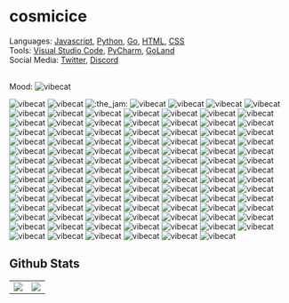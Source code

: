 # cosmicice

Languages: [Javascript](https://www.javascript.com/), [Python](https://www.python.org/), [Go](https://golang.org/), [HTML](https://whatwg.org/), [CSS](https://www.w3.org/)
<br>
Tools: [Visual Studio Code](https://code.visualstudio.com/), [PyCharm](https://www.jetbrains.com/pycharm/), [GoLand](https://www.jetbrains.com/go/)
<br>
Social Media: [Twitter](https://twitter.com/catcosmicice), [Discord](https://discord.com/users/602588112174055436)
<br><br>

Mood: ![vibecat](https://cdn.bongo.ninja/other/public/emotes/vibecat.gif)

![vibecat](https://cdn.bongo.ninja/other/public/emotes/vibecat.gif) ![vibecat](https://cdn.bongo.ninja/other/public/emotes/vibecat.gif) ![:the_jam:](https://cdn.discordapp.com/emojis/745354525958996138.gif) ![vibecat](https://cdn.bongo.ninja/other/public/emotes/vibecat.gif) ![vibecat](https://cdn.bongo.ninja/other/public/emotes/vibecat.gif) ![vibecat](https://cdn.bongo.ninja/other/public/emotes/vibecat.gif) ![vibecat](https://cdn.bongo.ninja/other/public/emotes/vibecat.gif) ![vibecat](https://cdn.bongo.ninja/other/public/emotes/vibecat.gif) ![vibecat](https://cdn.bongo.ninja/other/public/emotes/vibecat.gif) ![vibecat](https://cdn.bongo.ninja/other/public/emotes/vibecat.gif) ![vibecat](https://cdn.bongo.ninja/other/public/emotes/vibecat.gif) ![vibecat](https://cdn.bongo.ninja/other/public/emotes/vibecat.gif) ![vibecat](https://cdn.bongo.ninja/other/public/emotes/vibecat.gif) ![vibecat](https://cdn.bongo.ninja/other/public/emotes/vibecat.gif) ![vibecat](https://cdn.bongo.ninja/other/public/emotes/vibecat.gif) ![vibecat](https://cdn.bongo.ninja/other/public/emotes/vibecat.gif) ![vibecat](https://cdn.bongo.ninja/other/public/emotes/vibecat.gif) ![vibecat](https://cdn.bongo.ninja/other/public/emotes/vibecat.gif) ![vibecat](https://cdn.bongo.ninja/other/public/emotes/vibecat.gif) ![vibecat](https://cdn.bongo.ninja/other/public/emotes/vibecat.gif) ![vibecat](https://cdn.bongo.ninja/other/public/emotes/vibecat.gif) ![vibecat](https://cdn.bongo.ninja/other/public/emotes/vibecat.gif) ![vibecat](https://cdn.bongo.ninja/other/public/emotes/vibecat.gif) ![vibecat](https://cdn.bongo.ninja/other/public/emotes/vibecat.gif) ![vibecat](https://cdn.bongo.ninja/other/public/emotes/vibecat.gif) ![vibecat](https://cdn.bongo.ninja/other/public/emotes/vibecat.gif) ![vibecat](https://cdn.bongo.ninja/other/public/emotes/vibecat.gif) ![vibecat](https://cdn.bongo.ninja/other/public/emotes/vibecat.gif) ![vibecat](https://cdn.bongo.ninja/other/public/emotes/vibecat.gif) ![vibecat](https://cdn.bongo.ninja/other/public/emotes/vibecat.gif) ![vibecat](https://cdn.bongo.ninja/other/public/emotes/vibecat.gif) ![vibecat](https://cdn.bongo.ninja/other/public/emotes/vibecat.gif) ![vibecat](https://cdn.bongo.ninja/other/public/emotes/vibecat.gif) ![vibecat](https://cdn.bongo.ninja/other/public/emotes/vibecat.gif) ![vibecat](https://cdn.bongo.ninja/other/public/emotes/vibecat.gif) ![vibecat](https://cdn.bongo.ninja/other/public/emotes/vibecat.gif) ![vibecat](https://cdn.bongo.ninja/other/public/emotes/vibecat.gif) ![vibecat](https://cdn.bongo.ninja/other/public/emotes/vibecat.gif) ![vibecat](https://cdn.bongo.ninja/other/public/emotes/vibecat.gif) ![vibecat](https://cdn.bongo.ninja/other/public/emotes/vibecat.gif) ![vibecat](https://cdn.bongo.ninja/other/public/emotes/vibecat.gif) ![vibecat](https://cdn.bongo.ninja/other/public/emotes/vibecat.gif) ![vibecat](https://cdn.bongo.ninja/other/public/emotes/vibecat.gif) ![vibecat](https://cdn.bongo.ninja/other/public/emotes/vibecat.gif) ![vibecat](https://cdn.bongo.ninja/other/public/emotes/vibecat.gif) ![vibecat](https://cdn.bongo.ninja/other/public/emotes/vibecat.gif) ![vibecat](https://cdn.bongo.ninja/other/public/emotes/vibecat.gif) ![vibecat](https://cdn.bongo.ninja/other/public/emotes/vibecat.gif) ![vibecat](https://cdn.bongo.ninja/other/public/emotes/vibecat.gif) ![vibecat](https://cdn.bongo.ninja/other/public/emotes/vibecat.gif) ![vibecat](https://cdn.bongo.ninja/other/public/emotes/vibecat.gif) ![vibecat](https://cdn.bongo.ninja/other/public/emotes/vibecat.gif) ![vibecat](https://cdn.bongo.ninja/other/public/emotes/vibecat.gif) ![vibecat](https://cdn.bongo.ninja/other/public/emotes/vibecat.gif) ![vibecat](https://cdn.bongo.ninja/other/public/emotes/vibecat.gif) ![vibecat](https://cdn.bongo.ninja/other/public/emotes/vibecat.gif) ![vibecat](https://cdn.bongo.ninja/other/public/emotes/vibecat.gif) ![vibecat](https://cdn.bongo.ninja/other/public/emotes/vibecat.gif) ![vibecat](https://cdn.bongo.ninja/other/public/emotes/vibecat.gif) ![vibecat](https://cdn.bongo.ninja/other/public/emotes/vibecat.gif) ![vibecat](https://cdn.bongo.ninja/other/public/emotes/vibecat.gif) ![vibecat](https://cdn.bongo.ninja/other/public/emotes/vibecat.gif) ![vibecat](https://cdn.bongo.ninja/other/public/emotes/vibecat.gif) ![vibecat](https://cdn.bongo.ninja/other/public/emotes/vibecat.gif) ![vibecat](https://cdn.bongo.ninja/other/public/emotes/vibecat.gif) ![vibecat](https://cdn.bongo.ninja/other/public/emotes/vibecat.gif) ![vibecat](https://cdn.bongo.ninja/other/public/emotes/vibecat.gif) ![vibecat](https://cdn.bongo.ninja/other/public/emotes/vibecat.gif) ![vibecat](https://cdn.bongo.ninja/other/public/emotes/vibecat.gif) ![vibecat](https://cdn.bongo.ninja/other/public/emotes/vibecat.gif) ![vibecat](https://cdn.bongo.ninja/other/public/emotes/vibecat.gif) ![vibecat](https://cdn.bongo.ninja/other/public/emotes/vibecat.gif) ![vibecat](https://cdn.bongo.ninja/other/public/emotes/vibecat.gif) ![vibecat](https://cdn.bongo.ninja/other/public/emotes/vibecat.gif) ![vibecat](https://cdn.bongo.ninja/other/public/emotes/vibecat.gif) ![vibecat](https://cdn.bongo.ninja/other/public/emotes/vibecat.gif) ![vibecat](https://cdn.bongo.ninja/other/public/emotes/vibecat.gif) ![vibecat](https://cdn.bongo.ninja/other/public/emotes/vibecat.gif) ![vibecat](https://cdn.bongo.ninja/other/public/emotes/vibecat.gif) ![vibecat](https://cdn.bongo.ninja/other/public/emotes/vibecat.gif) ![vibecat](https://cdn.bongo.ninja/other/public/emotes/vibecat.gif) ![vibecat](https://cdn.bongo.ninja/other/public/emotes/vibecat.gif) ![vibecat](https://cdn.bongo.ninja/other/public/emotes/vibecat.gif) ![vibecat](https://cdn.bongo.ninja/other/public/emotes/vibecat.gif) ![vibecat](https://cdn.bongo.ninja/other/public/emotes/vibecat.gif) ![vibecat](https://cdn.bongo.ninja/other/public/emotes/vibecat.gif) ![vibecat](https://cdn.bongo.ninja/other/public/emotes/vibecat.gif) ![vibecat](https://cdn.bongo.ninja/other/public/emotes/vibecat.gif) ![vibecat](https://cdn.bongo.ninja/other/public/emotes/vibecat.gif) ![vibecat](https://cdn.bongo.ninja/other/public/emotes/vibecat.gif) ![vibecat](https://cdn.bongo.ninja/other/public/emotes/vibecat.gif) ![vibecat](https://cdn.bongo.ninja/other/public/emotes/vibecat.gif) ![vibecat](https://cdn.bongo.ninja/other/public/emotes/vibecat.gif) ![vibecat](https://cdn.bongo.ninja/other/public/emotes/vibecat.gif) ![vibecat](https://cdn.bongo.ninja/other/public/emotes/vibecat.gif) ![vibecat](https://cdn.bongo.ninja/other/public/emotes/vibecat.gif) ![vibecat](https://cdn.bongo.ninja/other/public/emotes/vibecat.gif) ![vibecat](https://cdn.bongo.ninja/other/public/emotes/vibecat.gif) ![vibecat](https://cdn.bongo.ninja/other/public/emotes/vibecat.gif) ![vibecat](https://cdn.bongo.ninja/other/public/emotes/vibecat.gif) ![vibecat](https://cdn.bongo.ninja/other/public/emotes/vibecat.gif) ![vibecat](https://cdn.bongo.ninja/other/public/emotes/vibecat.gif) ![vibecat](https://cdn.bongo.ninja/other/public/emotes/vibecat.gif) ![vibecat](https://cdn.bongo.ninja/other/public/emotes/vibecat.gif) 

## Github Stats

<table>
  <tr>
    <td align="center" style="padding=0;width=50%;">
      <img align="center" style="padding=0;" src="https://github-readme-stats.vercel.app/api/?username=catcosmicice&layout=compact&show_icons=true&title_color=4F8CC9&text_color=9f9f9f&bg_color=00000000&hide_border=true&icon_color=00000000&count_private=true" />
    </td>
    <td align="center" style="padding=0;width=50%;">
      <img align="center" style="padding=0;" src="https://github-readme-stats.quantumlytangled.vercel.app/api/top-langs/?username=catcosmicice&layout=compact&show_icons=true&title_color=4F8CC9&text_color=9f9f9f&bg_color=00000000&hide_border=true&icon_color=00000000&count_private=true" />
    </td>
  </tr>
</table>
